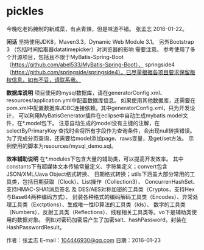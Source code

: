 # pickles 
今晚吃老妈腌制的新咸菜，有点青辣，但是味道不错。    张孟志  2016-01-22。

**闲话**
坚持使用JDK8，Maven3.3，Dynamic Web Module 3.1。
另外Bootstrap 3 （包括时间拾取器datatimepicker）对浏览器的影响 需要注意。
参考使用了多个开源项目，包括且不限于MyBatis-Spring-Boot（https://github.com/abel533/MyBatis-Spring-Boot）、
springside4（https://github.com/springside/springside4）。已尽量根据各项目要求保留版权信息，如有不妥，请联系我。
  
**数据库说明**
项目使用的mysql数据库，请在generatorConfig.xml、resources/application.yml中配置数据库信息。
如果使用其他数据库，还需要在pom.xml中配置数据库JDBC连接依赖。其中generatorConfig.xml，只为开发设计，
可以利用MyBatisGenerator插件在eclipse中自动生成mybatis model文件，在*.model包下。
注意自动生成的model没有主键的注解，在selectByPrimaryKey 查找时会将所有字段作为查询条件，会出现null转换错误。
为了完成分页查询，还需要给model添加page、raws变量，及get/set方法。
示例使用的脚本为resources/mysql_demo.sql。

**效率辅助说明**
在*.modules下包含大量的辅助类，可以提高开发效率。
其中constants下有超媒体文本传输常量定义、字符集定义；convert包含JSON/XML/Java Object格式转换、
日期格式转换；utils下涵盖大部分常用的工具类，包括日期获取（Clock）、List操作（Collection3）、
ConcurrenHashSet、支持HMAC-SHA1消息签名 及 DES/AES对称加密的工具类（Cryptos，支持Hex与Base64两种编码方式）、
封装各种格式的编码解码工具类（Encodes）、异常处理工具类（Exctptions）、生成唯一性ID算法的工具类（Ids）、
数字的工具类（Numbers）、反射工具类（Reflections）、线程相关工具类等。vo下是辅助类使用的数据对象。
例如对密码加密后产生了加密salt、hashPassword，封装在HashPasswordResult。

作者：张孟志
E-mail：104446930@qq.com
日期：2016-01-23
